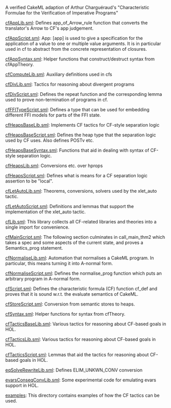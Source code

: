 A verified CakeML adaption of Arthur Charguéraud's "Characteristic
Formulae for the Verification of Imperative Programs"

[cfAppLib.sml](cfAppLib.sml):
Defines app_of_Arrow_rule function that converts the translator's
Arrow to CF's app judgement.

[cfAppScript.sml](cfAppScript.sml):
App: [app] is used to give a specification for the application of a
value to one or multiple value arguments. It is in particular used
in cf to abstract from the concrete representation of closures.

[cfAppSyntax.sml](cfAppSyntax.sml):
Helper functions that construct/destruct syntax from cfAppTheory.

[cfComputeLib.sml](cfComputeLib.sml):
Auxiliary definitions used in cfs

[cfDivLib.sml](cfDivLib.sml):
Tactics for reasoning about divergent programs

[cfDivScript.sml](cfDivScript.sml):
Defines the repeat function and the corresponding lemma used to prove
non-termination of programs in cf.

[cfFFITypeScript.sml](cfFFITypeScript.sml):
Defines a type that can be used for embedding different FFI models
for parts of the FFI state.

[cfHeapsBaseLib.sml](cfHeapsBaseLib.sml):
Implements CF tactics for CF-style separation logic

[cfHeapsBaseScript.sml](cfHeapsBaseScript.sml):
Defines the heap type that the separation logic used by CF uses.
Also defines POSTv etc.

[cfHeapsBaseSyntax.sml](cfHeapsBaseSyntax.sml):
Functions that aid in dealing with syntax of CF-style separation logic.

[cfHeapsLib.sml](cfHeapsLib.sml):
Conversions etc. over hprops

[cfHeapsScript.sml](cfHeapsScript.sml):
Defines what is means for a CF separation logic assertion to be "local".

[cfLetAutoLib.sml](cfLetAutoLib.sml):
Theorems, conversions, solvers used by the xlet_auto tactic.

[cfLetAutoScript.sml](cfLetAutoScript.sml):
Definitions and lemmas that support the implementation of the
xlet_auto tactic.

[cfLib.sml](cfLib.sml):
This library collects all CF-related libraries and theories
into a single import for convenience.

[cfMainScript.sml](cfMainScript.sml):
The following section culminates in call_main_thm2 which takes a
spec and some aspects of the current state, and proves a
Semantics_prog statement.

[cfNormaliseLib.sml](cfNormaliseLib.sml):
Automation that normalises a CakeML program. In particular, this
means turning it into A-normal form.

[cfNormaliseScript.sml](cfNormaliseScript.sml):
Defines the normalise_prog function which puts an arbitrary program
in A-normal form.

[cfScript.sml](cfScript.sml):
Defines the characteristic formula (CF) function cf_def and proves
that it is sound w.r.t. the evaluate semantics of CakeML.

[cfStoreScript.sml](cfStoreScript.sml):
Conversion from semantic stores to heaps.

[cfSyntax.sml](cfSyntax.sml):
Helper functions for syntax from cfTheory.

[cfTacticsBaseLib.sml](cfTacticsBaseLib.sml):
Various tactics for reasoning about CF-based goals in HOL.

[cfTacticsLib.sml](cfTacticsLib.sml):
Various tactics for reasoning about CF-based goals in HOL.

[cfTacticsScript.sml](cfTacticsScript.sml):
Lemmas that aid the tactics for reasoning about CF-based goals in HOL.

[eqSolveRewriteLib.sml](eqSolveRewriteLib.sml):
Defines ELIM_UNKWN_CONV conversion

[evarsConseqConvLib.sml](evarsConseqConvLib.sml):
Some experimental code for emulating evars support in HOL.

[examples](examples):
This directory contains examples of how the CF tactics can be used.
